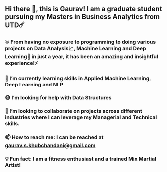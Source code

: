 ## Hi there 👋, this is Gaurav! I am a graduate student pursuing my Masters in Business Analytics from UTD☄️


### 💥 From having no exposure to programming to doing various projects on Data Analysis📈, Machine Learning and Deep Learning🤖 in just a year, it has been an amazing and insightful experience!⚡

### 🌱 I’m currently learning skills in Applied Machine Learning, Deep Learning and NLP 
### 😷 I’m looking for help with Data Structures
### 👯 I’m looking to collaborate on projects across different industries where I can leverage my Managerial and Technical skills.
### 📫 How to reach me: I can be reached at gaurav.s.khubchandani@gmail.com
### 💡 Fun fact: I am a fitness enthusiast and a trained Mix Martial Artist!

